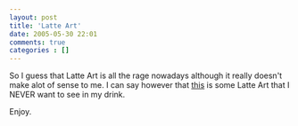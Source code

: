 ```yaml
---
layout: post
title: 'Latte Art'
date: 2005-05-30 22:01
comments: true
categories : []
---  
```


So I guess that Latte Art is all the rage nowadays although it really doesn't make alot of sense to me. I can say however that <a href="http://www.flickr.com/photos/mrlipring/8857633/">this</a> is some Latte Art that I NEVER want to see in my drink.

Enjoy.

